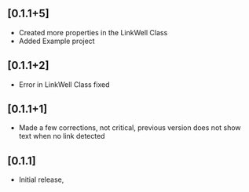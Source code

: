 ## [0.1.1+5]

* Created more properties in the LinkWell Class
* Added Example project

## [0.1.1+2]

* Error in LinkWell Class fixed

## [0.1.1+1]

* Made a few corrections, not critical, previous version does not show text when no link detected

## [0.1.1]

* Initial release,
